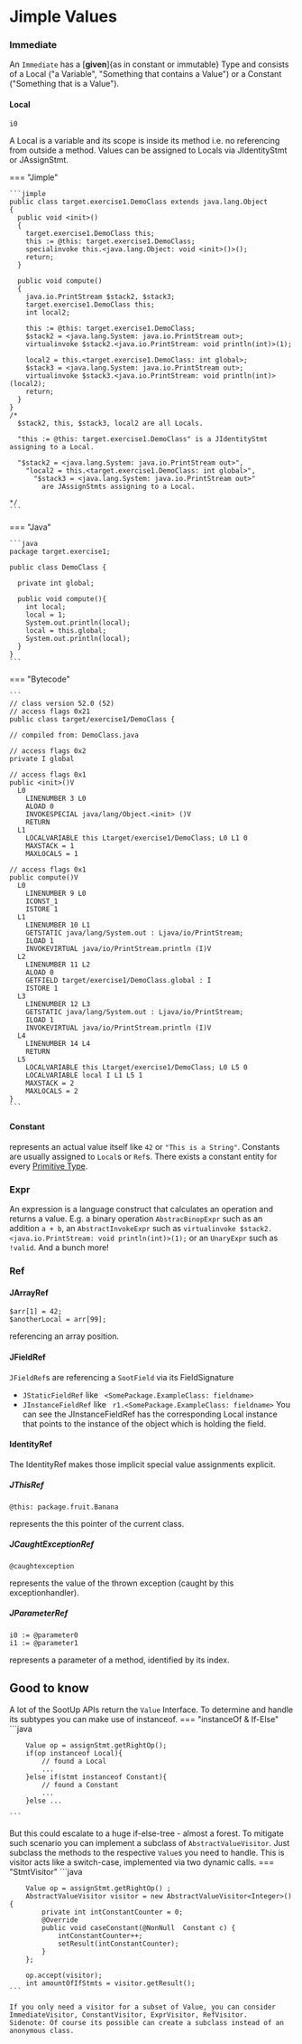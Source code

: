 # Jimple Values

### Immediate
An `Immediate` has a [**given**]{as in constant or immutable} Type and consists of a Local ("a Variable", "Something that contains a Value") or a Constant ("Something that is a Value").

#### Local
```
i0 
```

A Local is a variable and its scope is inside its method i.e. no referencing from outside a method.
Values can be assigned to Locals via JIdentityStmt or JAssignStmt.

=== "Jimple"

    ```jimple
    public class target.exercise1.DemoClass extends java.lang.Object
    {
      public void <init>()
      {
        target.exercise1.DemoClass this;
        this := @this: target.exercise1.DemoClass;
        specialinvoke this.<java.lang.Object: void <init>()>();
        return;
      }
    
      public void compute()
      {
        java.io.PrintStream $stack2, $stack3;
        target.exercise1.DemoClass this;
        int local2;
        
        this := @this: target.exercise1.DemoClass;
        $stack2 = <java.lang.System: java.io.PrintStream out>;
        virtualinvoke $stack2.<java.io.PrintStream: void println(int)>(1);
    
        local2 = this.<target.exercise1.DemoClass: int global>;
        $stack3 = <java.lang.System: java.io.PrintStream out>;
        virtualinvoke $stack3.<java.io.PrintStream: void println(int)>(local2);
        return;
      }
    }
    /*
      $stack2, this, $stack3, local2 are all Locals.

      "this := @this: target.exercise1.DemoClass" is a JIdentityStmt assigning to a Local.

      "$stack2 = <java.lang.System: java.io.PrintStream out>", 
        "local2 = this.<target.exercise1.DemoClass: int global>", 
          "$stack3 = <java.lang.System: java.io.PrintStream out>" 
            are JAssignStmts assigning to a Local.

    */  
    ```

=== "Java"

    ```java
	package target.exercise1;

	public class DemoClass {

      private int global;

	  public void compute(){
        int local;
        local = 1;
        System.out.println(local);
        local = this.global;
        System.out.println(local);
      }
	}
    ```

=== "Bytecode"

    ```
	// class version 52.0 (52)
	// access flags 0x21
	public class target/exercise1/DemoClass {

	// compiled from: DemoClass.java

	// access flags 0x2
	private I global

	// access flags 0x1
	public <init>()V
      L0
		LINENUMBER 3 L0
		ALOAD 0
		INVOKESPECIAL java/lang/Object.<init> ()V
		RETURN
      L1
		LOCALVARIABLE this Ltarget/exercise1/DemoClass; L0 L1 0
		MAXSTACK = 1
		MAXLOCALS = 1

	// access flags 0x1
	public compute()V
      L0
		LINENUMBER 9 L0
		ICONST_1
		ISTORE 1
      L1
		LINENUMBER 10 L1
		GETSTATIC java/lang/System.out : Ljava/io/PrintStream;
		ILOAD 1
		INVOKEVIRTUAL java/io/PrintStream.println (I)V
      L2
		LINENUMBER 11 L2
		ALOAD 0
		GETFIELD target/exercise1/DemoClass.global : I
		ISTORE 1
      L3
		LINENUMBER 12 L3
		GETSTATIC java/lang/System.out : Ljava/io/PrintStream;
		ILOAD 1
		INVOKEVIRTUAL java/io/PrintStream.println (I)V
      L4
		LINENUMBER 14 L4
		RETURN
      L5
		LOCALVARIABLE this Ltarget/exercise1/DemoClass; L0 L5 0
		LOCALVARIABLE local I L1 L5 1
		MAXSTACK = 2
		MAXLOCALS = 2
	}
    ```



#### Constant
represents an actual value itself like `42` or `"This is a String"`.
Constants are usually assigned to `Local`s or `Ref`s.
There exists a constant entity for every [Primitive Type](jimple-types.md).

### Expr
An expression is a language construct that calculates an operation and returns a value.
E.g. a binary operation `AbstracBinopExpr` such as an addition `a + b`, an `AbstractInvokeExpr` such as `virtualinvoke $stack2.<java.io.PrintStream: void println(int)>(1);` or an `UnaryExpr` such as `!valid`.
And a bunch more!

### Ref
#### JArrayRef
```
$arr[1] = 42;
$anotherLocal = arr[99];
```
referencing an array position.

#### JFieldRef
`JFieldRef`s are referencing a `SootField` via its FieldSignature

- `JStaticFieldRef` like ` <SomePackage.ExampleClass: fieldname>`
- `JInstanceFieldRef` like ` r1.<SomePackage.ExampleClass: fieldname>`
  You can see the JInstanceFieldRef has the corresponding Local instance that points to the instance of the object which is holding the field.


#### IdentityRef
The IdentityRef makes those implicit special value assignments explicit.

##### JThisRef
```
@this: package.fruit.Banana
```
represents the this pointer of the current class.

##### JCaughtExceptionRef
```
@caughtexception
```
represents the value of the thrown exception (caught by this exceptionhandler).

##### JParameterRef
```
i0 := @parameter0
i1 := @parameter1 
```
represents a parameter of a method, identified by its index.

## Good to know
A lot of the SootUp APIs return the `Value` Interface. To determine and handle its subtypes you can make use of instanceof.
=== "instanceOf & If-Else"
    ```java

        Value op = assignStmt.getRightOp();
        if(op instanceof Local){
            // found a Local
            ...
        }else if(stmt instanceof Constant){
            // found a Constant
            ...
        }else ...
                    
    ```

But this could escalate to a huge if-else-tree - almost a forest. To mitigate such scenario you can implement a subclass of `AbstractValueVisitor`.
Just subclass the methods to the respective `Value`s you need to handle. This is visitor acts like a switch-case, implemented via two dynamic calls.
=== "StmtVisitor"
    ```java

        Value op = assignStmt.getRightOp() ;
        AbstractValueVisitor visitor = new AbstractValueVisitor<Integer>() {
            private int intConstantCounter = 0;
            @Override
            public void caseConstant(@NonNull  Constant c) {
                intConstantCounter++;
                setResult(intConstantCounter);
            }
        };

        op.accept(visitor);
        int amountOfIfStmts = visitor.getResult();
    ```

    If you only need a visitor for a subset of Value, you can consider ImmediateVisitor, ConstantVisitor, ExprVisitor, RefVisitor.
    Sidenote: Of course its possible can create a subclass instead of an anonymous class.
